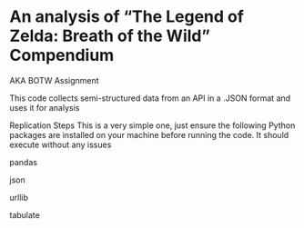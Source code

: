 # An analysis of “The Legend of Zelda: Breath of the Wild” Compendium


AKA BOTW Assignment

This code collects semi-structured data from an API in a .JSON format and uses it for analysis


Replication Steps
This is a very simple one, just ensure the following Python packages are installed on your machine before running the code. It should execute without any issues

pandas

json

urllib

tabulate
